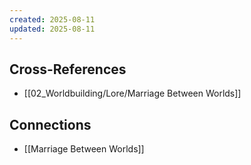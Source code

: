 ```yaml
---
created: 2025-08-11
updated: 2025-08-11
---
```




## Cross-References

- [[02_Worldbuilding/Lore/Marriage Between Worlds]]


## Connections

- [[Marriage Between Worlds]]
